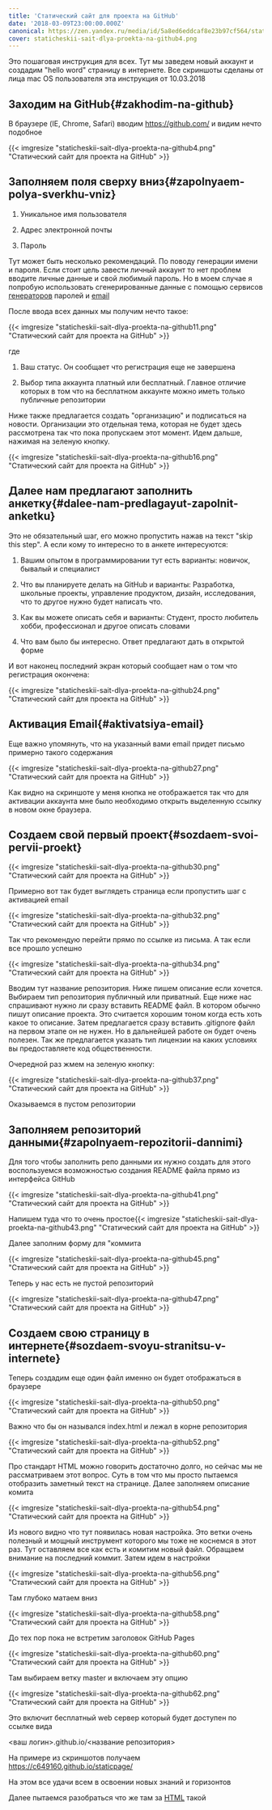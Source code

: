 ```yaml
---
title: 'Статический сайт для проекта на GitHub'
date: '2018-03-09T23:00:00.000Z'
canonical: https://zen.yandex.ru/media/id/5a8ed6eddcaf8e23b97cf564/staticheskii-sait-dlia-proekta-na-github-5aa3ff02c8901016264a155a
cover: staticheskii-sait-dlya-proekta-na-github4.png
---
```

Это пошаговая инструкция для всех. Тут мы заведем новый аккаунт и создадим "hello word" страницу в интернете. Все скриншоты сделаны от лица mac OS пользователя эта инструкция от 10.03.2018

<!--more-->
## Заходим на GitHub{#zakhodim-na-github} 

В браузере (IE, Chrome, Safari) вводим https://github.com/ и видим нечто подобное

{{< imgresize "staticheskii-sait-dlya-proekta-na-github4.png" "Статический сайт для проекта на GitHub" >}} 

## Заполняем поля сверху вниз{#zapolnyaem-polya-sverkhu-vniz} 

1. Уникальное имя пользователя

2. Адрес электронной почты

3. Пароль

Тут может быть несколько рекомендаций. По поводу генерации имени и пароля. Если стоит цель завести личный аккаунт то нет проблем вводите личные данные и свой любимый пароль. Но в моем случае я попробую использовать сгенерированные данные с помощью сервисов [генераторов](https://passwordsgenerator.net/) паролей и [еmail](http://www.10minutemail.com)

После ввода всех данных мы получим нечто такое:

{{< imgresize "staticheskii-sait-dlya-proekta-na-github11.png" "Статический сайт для проекта на GitHub" >}} 

где

1. Ваш статус. Он сообщает что регистрация еще не завершена

2. Выбор типа аккаунта платный или бесплатный. Главное отличие которых в том что на бесплатном аккаунте можно иметь только публичные репозитории

Ниже также предлагается создать "организацию" и подписаться на новости. Организации это отдельная тема, которая не будет здесь рассмотрена так что пока пропускаем этот момент. Идем дальше, нажимая на зеленую кнопку.

{{< imgresize "staticheskii-sait-dlya-proekta-na-github16.png" "Статический сайт для проекта на GitHub" >}} 

## Далее нам предлагают заполнить анкетку{#dalee-nam-predlagayut-zapolnit-anketku} 

Это не обязательный шаг, его можно пропустить нажав на текст "skip this step". А если кому то интересно то в анкете интересуются:

1. Вашим опытом в программировании тут есть варианты: новичок, бывалый и специалист

2. Что вы планируете делать на GitHub и варианты: Разработка, школьные проекты, управление продуктом, дизайн, исследования, что то другое нужно будет написать что.

3. Как вы можете описать себя и варианты: Студент, просто любитель хобби, профессионал и другое описать словами

4. Что вам было бы интересно. Ответ предлагают дать в открытой форме

И вот наконец последний экран который сообщает нам о том что регистрация окончена:

{{< imgresize "staticheskii-sait-dlya-proekta-na-github24.png" "Статический сайт для проекта на GitHub" >}} 

## Активация Email{#aktivatsiya-email} 

Еще важно упомянуть, что на указанный вами email придет письмо примерно такого содержания

{{< imgresize "staticheskii-sait-dlya-proekta-na-github27.png" "Статический сайт для проекта на GitHub" >}} 

Как видно на скриншоте у меня кнопка не отображается так что для активации аккаунта мне было необходимо открыть выделенную ссылку в новом окне браузера.

## Создаем свой первый проект{#sozdaem-svoi-pervii-proekt} 

{{< imgresize "staticheskii-sait-dlya-proekta-na-github30.png" "Статический сайт для проекта на GitHub" >}} 

Примерно вот так будет выглядеть страница если пропустить шаг с активацией email

{{< imgresize "staticheskii-sait-dlya-proekta-na-github32.png" "Статический сайт для проекта на GitHub" >}} 

Так что рекомендую перейти прямо по ссылке из письма. А так если все прошло успешно

{{< imgresize "staticheskii-sait-dlya-proekta-na-github34.png" "Статический сайт для проекта на GitHub" >}} 

Вводим тут название репозитория. Ниже пишем описание если хочется. Выбираем тип репозитория публичный или приватный. Еще ниже нас спрашивают нужно ли сразу вставить README файл. В котором обычно пишут описание проекта. Это считается хорошим тоном когда есть хоть какое то описание. Затем предлагается сразу вставить .gitignore файл на первом этапе он не нужен. Но в дальнейшей работе он будет очень полезен. Так же предлагается указать тип лицензии на каких условиях вы предоставляете код общественности.

Очередной раз жмем на зеленую кнопку:

{{< imgresize "staticheskii-sait-dlya-proekta-na-github37.png" "Статический сайт для проекта на GitHub" >}} 

Оказываемся в пустом репозитории

## Заполняем репозиторий данными{#zapolnyaem-repozitorii-dannimi} 

Для того чтобы заполнить репо данными их нужно создать для этого воспользуемся возможностью создания README файла прямо из интерфейса GitHub

{{< imgresize "staticheskii-sait-dlya-proekta-na-github41.png" "Статический сайт для проекта на GitHub" >}} 



Напишем туда что то очень простое{{< imgresize "staticheskii-sait-dlya-proekta-na-github43.png" "Статический сайт для проекта на GitHub" >}} 

Далее заполним форму для "коммита

{{< imgresize "staticheskii-sait-dlya-proekta-na-github45.png" "Статический сайт для проекта на GitHub" >}} 

Теперь у нас есть не пустой репозиторий

{{< imgresize "staticheskii-sait-dlya-proekta-na-github47.png" "Статический сайт для проекта на GitHub" >}} 

## Создаем свою страницу в интернете{#sozdaem-svoyu-stranitsu-v-internete} 

Теперь создадим еще один файл именно он будет отображаться в браузере

{{< imgresize "staticheskii-sait-dlya-proekta-na-github50.png" "Статический сайт для проекта на GitHub" >}} 

Важно что бы он назывался index.html и лежал в корне репозитория

{{< imgresize "staticheskii-sait-dlya-proekta-na-github52.png" "Статический сайт для проекта на GitHub" >}} 

Про стандарт HTML можно говорить достаточно долго, но сейчас мы не рассматриваем этот вопрос. Суть в том что мы просто пытаемся отобразить заметный текст на странице. Далее заполняем описание комита

{{< imgresize "staticheskii-sait-dlya-proekta-na-github54.png" "Статический сайт для проекта на GitHub" >}} 

Из нового видно что тут появилась новая настройка. Это ветки очень полезный и мощный инструмент которого мы тоже не коснемся в этот раз. Тут оставляем все как есть и комитим новый файл. Обращаем внимание на последний коммит. Затем идем в настройки

{{< imgresize "staticheskii-sait-dlya-proekta-na-github56.png" "Статический сайт для проекта на GitHub" >}} 

Там глубоко матаем вниз

{{< imgresize "staticheskii-sait-dlya-proekta-na-github58.png" "Статический сайт для проекта на GitHub" >}} 

До тех пор пока не встретим заголовок GitHub Pages

{{< imgresize "staticheskii-sait-dlya-proekta-na-github60.png" "Статический сайт для проекта на GitHub" >}} 

Там выбираем ветку master и включаем эту опцию

{{< imgresize "staticheskii-sait-dlya-proekta-na-github62.png" "Статический сайт для проекта на GitHub" >}} 

Это включит бесплатный web сервер который будет доступен по ссылке вида

<ваш логин>.github.io/<название репозитория>

На примере из скриншотов получаем https://c649160.github.io/staticpage/

На этом все удачи всем в освоении новых знаний и горизонтов

Далее пытаемся разобраться что же там за [HTML](/blog/osnovi-html) такой

